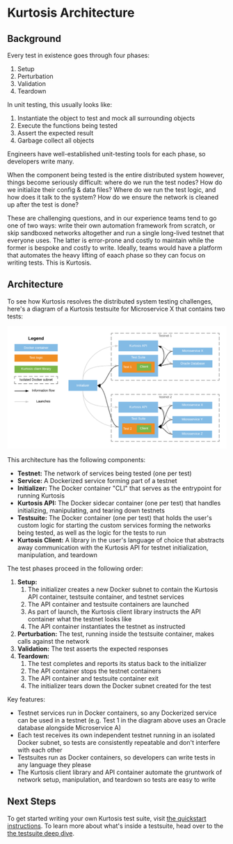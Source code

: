 Kurtosis Architecture
=====================
Background
----------
Every test in existence goes through four phases:

1. Setup
2. Perturbation
3. Validation
4. Teardown

In unit testing, this usually looks like:

1. Instantiate the object to test and mock all surrounding objects
2. Execute the functions being tested
3. Assert the expected result
4. Garbage collect all objects

Engineers have well-established unit-testing tools for each phase, so developers write many.

When the component being tested is the entire distributed system however, things become seriously difficult: where do we run the test nodes? How do we initialize their config & data files? Where do we run the test logic, and how does it talk to the system? How do we ensure the network is cleaned up after the test is done?

These are challenging questions, and in our experience teams tend to go one of two ways: write their own automation framework from scratch, or skip sandboxed networks altogether and run a single long-lived testnet that everyone uses. The latter is error-prone and costly to maintain while the former is bespoke and costly to write. Ideally, teams would have a platform that automates the heavy lifting of eaach phase so they can focus on writing tests. This is Kurtosis.

Architecture
------------
To see how Kurtosis resolves the distributed system testing challenges, here's a diagram of a Kurtosis testsuite for Microservice X that contains two tests:

![](./images/kurtosis-architecture.png)

This architecture has the following components:

* **Testnet:** The network of services being tested (one per test)
* **Service:** A Dockerized service forming part of a testnet
* **Initializer:** The Docker container "CLI" that serves as the entrypoint for running Kurtosis
* **Kurtosis API:** The Docker sidecar container (one per test) that handles initializing, manipulating, and tearing down testnets
* **Testsuite:** The Docker container (one per test) that holds the user's custom logic for starting the custom services forming the networks being tested, as well as the logic for the tests to run
* **Kurtosis Client:** A library in the user's language of choice that abstracts away communication with the Kurtosis API for testnet initialization, manipulation, and teardown

The test phases proceed in the following order:

1. **Setup:**
    1. The initializer creates a new Docker subnet to contain the Kurtosis API container, testsuite container, and testnet services
    1. The API container and testsuite containers are launched
    1. As part of launch, the Kurtosis client library instructs the API container what the testnet looks like
    1. The API container instantiates the testnet as instructed
1. **Perturbation:** The test, running inside the testsuite container, makes calls against the network
1. **Validation:** The test asserts the expected responses
1. **Teardown:**
    1. The test completes and reports its status back to the initializer
    1. The API container stops the testnet containers
    1. The API container and testsuite container exit
    1. The initializer tears down the Docker subnet created for the test

Key features:

* Testnet services run in Docker containers, so any Dockerized service can be used in a testnet (e.g. Test 1 in the diagram above uses an Oracle database alongside Microservice A)
* Each test receives its own independent testnet running in an isolated Docker subnet, so tests are consistently repeatable and don't interfere with each other
* Testsuites run as Docker containers, so developers can write tests in any language they please
* The Kurtosis client library and API container automate the gruntwork of network setup, manipulation, and teardown so tests are easy to write

Next Steps
----------
To get started writing your own Kurtosis test suite, visit [the quickstart instructions](./quickstart.md). To learn more about what's inside a testsuite, head over to the [the testsuite deep dive](./testsuite-details.md).
